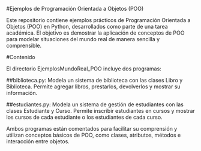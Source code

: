 #Ejemplos de Programación Orientada a Objetos (POO)

Este repositorio contiene ejemplos prácticos de Programación Orientada a Objetos (POO) en Python, desarrollados como parte de una tarea académica. El objetivo es demostrar la aplicación de conceptos de POO para modelar situaciones del mundo real de manera sencilla y comprensible.

#Contenido

El directorio EjemplosMundoReal_POO incluye dos programas:

##biblioteca.py: Modela un sistema de biblioteca con las clases Libro y Biblioteca. Permite agregar libros, prestarlos, devolverlos y mostrar su información.

##estudiantes.py: Modela un sistema de gestión de estudiantes con las clases Estudiante y Curso. Permite inscribir estudiantes en cursos y mostrar los cursos de cada estudiante o los estudiantes de cada curso.

Ambos programas están comentados para facilitar su comprensión y utilizan conceptos básicos de POO, como clases, atributos, métodos e interacción entre objetos.
